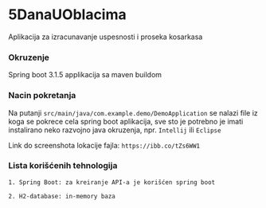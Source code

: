 
# 5DanaUOblacima

Aplikacija za izracunavanje uspesnosti i proseka kosarkasa

### Okruzenje
Spring boot 3.1.5 applikacija sa maven buildom

### Nacin pokretanja
Na putanji `src/main/java/com.example.demo/DemoApplication` se nalazi file iz koga se pokrece cela spring boot aplikacija, sve sto je potrebno je imati instalirano neko razvojno java okruzenja, npr. `Intellij` ili `Eclipse`

Link do screenshota lokacije fajla: `https://ibb.co/tZs6WW1`

### Lista korišćenih tehnologija
    1. Spring Boot: za kreiranje API-a je korišćen spring boot
    
    2. H2-database: in-memory baza
    

